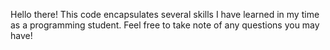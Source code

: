 Hello there! This code encapsulates several skills I have learned in my time as a programming student. Feel free to take note of any questions you may have!
